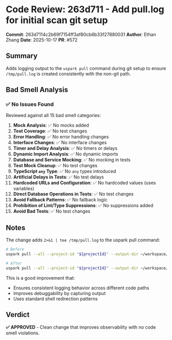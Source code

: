 # Code Review: 263d711 - Add pull.log for initial scan git setup

**Commit**: 263d7114c2b69f7154ff3af80cb6b33f27880031
**Author**: Ethan Zhang
**Date**: 2025-10-17
**PR**: #572

## Summary
Adds logging output to the `uspark pull` command during git setup to ensure `/tmp/pull.log` is created consistently with the non-git path.

## Bad Smell Analysis

### ✅ No Issues Found

Reviewed against all 15 bad smell categories:

1. **Mock Analysis**: ✅ No mocks added
2. **Test Coverage**: ✅ No test changes
3. **Error Handling**: ✅ No error handling changes
4. **Interface Changes**: ✅ No interface changes
5. **Timer and Delay Analysis**: ✅ No timers or delays
6. **Dynamic Import Analysis**: ✅ No dynamic imports
7. **Database and Service Mocking**: ✅ No mocking in tests
8. **Test Mock Cleanup**: ✅ No test changes
9. **TypeScript `any` Type**: ✅ No `any` types introduced
10. **Artificial Delays in Tests**: ✅ No test delays
11. **Hardcoded URLs and Configuration**: ✅ No hardcoded values (uses variables)
12. **Direct Database Operations in Tests**: ✅ No test changes
13. **Avoid Fallback Patterns**: ✅ No fallback logic
14. **Prohibition of Lint/Type Suppressions**: ✅ No suppressions added
15. **Avoid Bad Tests**: ✅ No test changes

## Notes

The change adds `2>&1 | tee /tmp/pull.log` to the uspark pull command:

```bash
# Before
uspark pull --all --project-id "${projectId}" --output-dir ~/workspace/.uspark --verbose

# After
uspark pull --all --project-id "${projectId}" --output-dir ~/workspace/.uspark --verbose 2>&1 | tee /tmp/pull.log
```

This is a good improvement that:
- Ensures consistent logging behavior across different code paths
- Improves debuggability by capturing output
- Uses standard shell redirection patterns

## Verdict

**✅ APPROVED** - Clean change that improves observability with no code smell violations.
